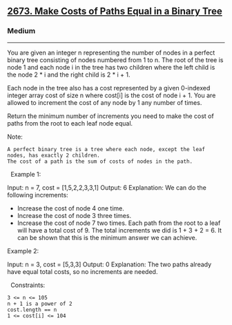 <h2><a href="https://leetcode.com/problems/make-costs-of-paths-equal-in-a-binary-tree/description/">2673. Make Costs of Paths Equal in a Binary Tree</a></h2><h3>Medium</h3><hr>You are given an integer n representing the number of nodes in a perfect binary tree consisting of nodes numbered from 1 to n. The root of the tree is node 1 and each node i in the tree has two children where the left child is the node 2 * i and the right child is 2 * i + 1.

Each node in the tree also has a cost represented by a given 0-indexed integer array cost of size n where cost[i] is the cost of node i + 1. You are allowed to increment the cost of any node by 1 any number of times.

Return the minimum number of increments you need to make the cost of paths from the root to each leaf node equal.

Note:


	A perfect binary tree is a tree where each node, except the leaf nodes, has exactly 2 children.
	The cost of a path is the sum of costs of nodes in the path.


 
Example 1:

Input: n = 7, cost = [1,5,2,2,3,3,1]
Output: 6
Explanation: We can do the following increments:
- Increase the cost of node 4 one time.
- Increase the cost of node 3 three times.
- Increase the cost of node 7 two times.
Each path from the root to a leaf will have a total cost of 9.
The total increments we did is 1 + 3 + 2 = 6.
It can be shown that this is the minimum answer we can achieve.


Example 2:

Input: n = 3, cost = [5,3,3]
Output: 0
Explanation: The two paths already have equal total costs, so no increments are needed.


 
Constraints:


	3 <= n <= 105
	n + 1 is a power of 2
	cost.length == n
	1 <= cost[i] <= 104

